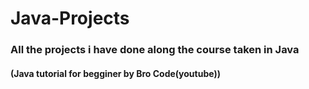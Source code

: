 # Java-Projects

### All the projects i have done along the course taken in Java 
#### (Java tutorial for begginer by Bro Code(youtube))


